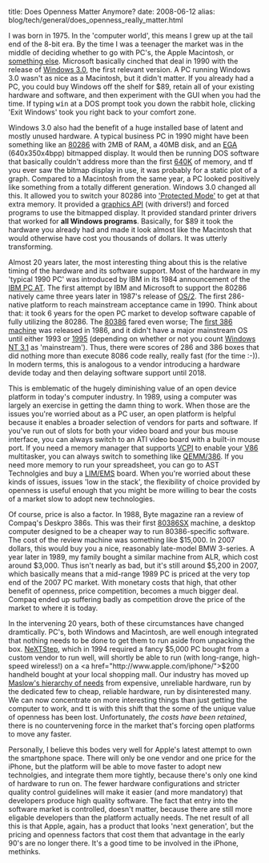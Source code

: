 title:  Does Openness Matter Anymore?
date: 2008-06-12
alias: blog/tech/general/does_openness_really_matter.html


I was born in 1975. In the 'computer world', this means I grew up at
the tail end of the 8-bit era. By the time I was a teenager the market
was in the middle of deciding whether to go with PC's, the Apple
Macintosh, or <a
href="http://en.wikipedia.org/wiki/DESQview#DESQview.2FX">something
else</a>. Microsoft basically cinched that deal in 1990 with the
release of <a href="http://en.wikipedia.org/wiki/Windows_3.0">Windows
3.0</a>, the first relevant version. A PC running Windows 3.0 wasn't
as nice as a Macintosh, but it didn't matter. If you already had a PC,
you could buy Windows off the shelf for $89, retain all of your
existing hardware and software, and then experiment with the GUI when
you had the time. If typing <tt>win</tt> at a DOS prompt took you down
the rabbit hole, clicking 'Exit Windows' took you right back to your
comfort zone.

Windows 3.0 also had the benefit of a huge installed base of latent
and mostly unused hardware. A typical business PC in 1990 might have
been something like an <a
href="http://en.wikipedia.org/wiki/Intel_80286">80286</a> with 2MB of
RAM, a 40MB disk, and an <a
href="http://en.wikipedia.org/wiki/Enhanced_Graphics_Adapter">EGA</a>
(640x350x4bpp) bitmapped display. It would then be running DOS
software that basically couldn't address more than the first <a
href="http://en.wikipedia.org/wiki/Conventional_memory">640K</a> of
memory, and tf you ever saw the bitmap display in use, it was probably
for a static plot of a graph. Compared to a Macintosh from the same
year, a PC looked positively like something from a totally different
generation. Windows 3.0 changed all this. It allowed you to switch
your 80286 into <a
href="http://en.wikipedia.org/wiki/Protected_mode">'Protected
Mode'</a> to get at that extra memory. It provided a <a
href="http://en.wikipedia.org/wiki/Graphics_Device_Interface">graphics
API</a> (with drivers!) and forced programs to use the bitmapped
display. It provided standard printer drivers that worked for <b>all
Windows programs</b>. Basically, for $89 it took the hardware you
already had and made it look almost like the Macintosh that would
otherwise have cost you thousands of dollars. It was utterly
transforming.

Almost 20 years later, the most interesting thing about this is the
relative timing of the hardware and its software support. Most of the
hardware in my 'typical 1990 PC' was introduced by IBM in its 1984
announcement of the <a
href="http://www.vintage-computer.com/ibmpcat.shtml">IBM PC AT</a>.
The first attempt by IBM and Microsoft to support the 80286 natively
came three years later in 1987's release of <a
href="http://en.wikipedia.org/wiki/OS/2">OS/2</a>. The first
286-native platform to reach mainstream acceptance came in 1990. Think
about that: it took 6 years for the open PC market to develop software
capable of fully utilizing the 80286.  The <a
href="http://en.wikipedia.org/wiki/Intel_80386">80386</a> fared even
worse; The <a
href="http://en.wikipedia.org/wiki/Compaq#Deskpro_386">first 386
machine</a> was released in 1986, and it didn't have a major
mainstream OS until either 1993 or <a
href="http://en.wikipedia.org/wiki/Windows_95">1995</a> (depending on
whether or not you count <a
href="http://en.wikipedia.org/wiki/Windows_NT_3.1">Windows NT 3.1</a>
as 'mainstream'). Thus, there were scores of 286 and 386 boxes that
did nothing more than execute 8086 code really, really fast (for the
time :-)). In modern terms, this is analogous to a vendor introducing
a hardware devide today and then delaying software support until 2018.

This is emblematic of the hugely diminishing value of an open device
platform in today's computer industry. In 1989, using a computer was
largely an exercise in getting the damn thing to work.  When those are
the issues you're worried about as a PC user, an open platform is
helpful because it enables a broader selection of vendors for parts
and software. If you've run out of slots for both your video board and
your bus mouse interface, you can always switch to an ATI video board
with a built-in mouse port. If you need a memory manager that supports
<a href="http://docs.ruudkoot.nl/vcpi.doc">VCPI</a> to enable your <a
href="http://osdev.berlios.de/v86.html">V86</a> multitasker, you can
always switch to something like <a
href="http://en.wikipedia.org/wiki/QEMM">QEMM/386</a>. If you need
more memory to run your spreadsheet, you can go to AST Technolgies and
buy a <a
href="http://www.borrett.id.au/computing/art-1989-01-02.htm">LIM/EMS</a>
board.  When you're worried about these kinds of issues, issues 'low
in the stack', the flexibility of choice provided by openness is
useful enough that you might be more willing to bear the costs of a
market slow to adopt new technologies.

Of course, price is also a factor.  In 1988, Byte magazine ran a
review of Compaq's Deskpro 386s. This was their first <a
href="http://www.borrett.id.au/computing/art-1989-01-02.htm">80386SX</a>
machine, a desktop computer designed to be a cheaper way to run
80386-specific software. The cost of the review machine was something
like $15,000.  In 2007 dollars, this would buy you a nice, reasonably
late-model BMW 3-series. A year later in 1989, my family bought a
similar machine from  ALR, which cost around $3,000. Thus isn't
nearly as bad, but it's still around $5,200 in 2007, which basically
means that a mid-range 1989 PC is priced at the very top end of the
2007 PC market. With monetary costs that high, that other benefit of
openness, price competition, becomes a much bigger deal. Compaq ended
up suffering badly as competition drove the price of the market to
where it is today.

In the intervening 20 years, both of these circumstances have changed
dramtically. PC's, both Windows and Macintosh, are well enough
integrated that nothing needs to be done to get them to run aside from
unpacking the box.  <a
href="http://en.wikipedia.org/wiki/NeXTSTEP">NeXTStep</a>, which in
1994 required a fancy $5,000 PC bought from a custom vendor to run
well, will shortly be able to run (with long-range, high-speed
wireless!) on a <a href="http://www.apple.com/iphone/">$200</a>
handheld bought at your local shopping mall. Our industry has moved up
<a
href="http://en.wikipedia.org/wiki/Maslow%27s_hierarchy_of_needs">Maslow's
hierarchy of needs</a> from expensive, unreliable hardware, run by the
dedicated few to cheap, reliable hardware, run by disinterested
many. We can now concentrate on more interesting things than just
getting the computer to work, and tt is with this shift that the some
of the unique value of openness has been lost. Unfortunately, <i>the
costs have been retained</i>, there is no countervening force in the
market that's forcing open platforms to move any faster.

Personally, I believe this bodes very well for Apple's latest attempt
to own the smartphone space. There will only be one vendor and one
price for the iPhone, but the platform will be able to move faster to
adopt new technolgies, and integrate them more tightly, because
there's only one kind of hardware to run on. The fewer hardware
configurations and stricter quality control guidelines will make it
easier (and more mandatory) that developers produce high quality
software. The fact that entry into the software market is controlled,
doesn't matter, because there are still more eligable developers than
the platform actually needs. The net result of all this is that Apple,
again, has a product that looks 'next generation', but the pricing and
openness factors that cost them that advantage in the early 90's are
no longer there. It's a good time to be involved in the iPhone,
methinks.
